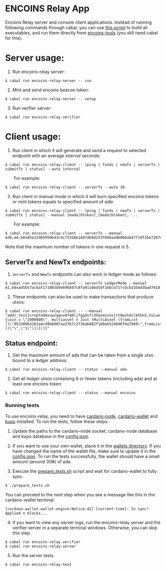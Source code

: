 # ENCOINS Relay App

Encoins Relay server and console client applications. Instead of running following commands through cabal, you can use [this script](https://github.com/encryptedcoins/encoins-relay/blob/main/build.sh) to build all executables, and run them directly from [encoins-tools](https://github.com/encryptedcoins/encoins-tools) (you still need cabal for this).

# Server usage:

1. Run encoins-relay server:</br>
```console
$ cabal run encoins-relay-server -- run
```

2. Mint and send encoins beacon token:</br>
```console
$ cabal run encoins-relay-server -- setup
```

3. Run verifier server:</br>
```console
$ cabal run encoins-relay-verifier
```

# Client usage:

1. Run client in which it will generate and send a request to selected endpoint with an average *interval* seconds:</br>
```console
$ cabal run encoins-relay-client -- [ping | funds | newTx | serverTx | submitTx | status] --auto interval
```
&emsp;&emsp;For example:
```console
$ cabal run encoins-relay-client -- serverTx --auto 30
```

2. Run client in manual mode in which it will burn specified encoins *tokens* or mint tokens equals to specified amount of *ada*:</br>
```console
$ cabal run encoins-relay-client -- [ping | funds | newTx | serverTx | submitTx | status] --manual [mada|btoken],[mada|btoken], ...
```
&emsp;&emsp;For example:
```console
$ cabal run encoins-relay-client -- serverTx --manual m30,m4,b0x05e229b5959b43c4cf5358e1687d68d253fb08aa96068ab47f19f2be7207d9ec
```
Note that the maximum number of tokens in one request is 5.

## ServerTx and NewTx endpoints:

1. `ServerTx` and `NewTx` endpoints can also work in ledger mode as follows:
```console
$ cabal run encoins-relay-client -- serverTx LedgerMode --manual m1,b0xad5b57acbaf171803b94696847c8fa0114bd5df16bcd71fcbcb15b4d3bad761d
```

2.  These endpoints can also be used to make transactions that produce utxos:
```console
$ cabal run encoins-relay-client -- --manual "addr_test1vrnptddmxuwzqqnx8f40ljfggdsfc3hmzmzvnsjtt9wzhdclkhhn5,Value {coin = \"2000000\", multiasset = Just (MultiAsset (fromList [(\"05338963283a4c49b8007aa37b7c2f36ab882f108eb524846fda7949\",fromList [(\"\",\"1\")])]))}"
```

## Status endpoint:

1. Get the maximum amount of ada that can be taken from a single utxo bound to a ledger address:
```console
$ cabal run encoins-relay-client -- status --manual ada
```

2. Get all ledger utxos containing 6 or fewer tokens (including ada) and at least one encoins token:
```console
$ cabal run encoins-relay-client -- status --manual encoins
```

### Running tests
To use encoins-relay, you need to have [cardano-node](https://github.com/input-output-hk/cardano-node), [cardano-wallet](https://github.com/cardano-foundation/cardano-wallet) and [kupo](https://github.com/CardanoSolutions/kupo) installed. To run the tests, follow these steps:

1. Update the paths to the cardano-node socket, cardano-node database and kupo database in the [config.json](https://github.com/encryptedcoins/encoins-relay/blob/v1-rc1/encoins-relay-test/test/configuration/config.json).

2. If you want to use your own wallet, place it in the [wallets directory](https://github.com/encryptedcoins/encoins-relay/blob/v1-rc1/encoins-relay-test/test/configuration/wallets). If you have changed the name of the wallet file, make sure to update it in the [config.json](https://github.com/encryptedcoins/encoins-relay/blob/v1-rc1/encoins-relay-test/test/configuration/config.json). To run the tests successfully, the wallet should have a small amount (around 30₳) of ada.

3. Execute the [prepare_tests.sh](https://github.com/encryptedcoins/encoins-relay/blob/v1-rc1/prepare_tests.sh) script and wait for cardano-wallet to fully sync. 
```console
$ ./prepare_tests.sh
```
You can proceed to the next step when you see a message like this in the cardano-wallet terminal:
```console
[cardano-wallet.wallet-engine:Notice:42] [current-time]: In sync! Applied n blocks...
```

4. If you want to view any server logs, run the encoins-relay server and the verifier server in a separate terminal windows. Otherwise, you can skip this step.
```console
$ cabal run encoins-relay-verifier
$ cabal run encoins-relay-server
```

5.  Run the server tests.
```console
$ cabal run encoins-relay-test
```
